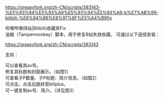 https://greasyfork.org/zh-CN/scripts/383143-%E5%93%94%E5%93%A9%E5%93%94%E5%93%A9-b%E7%AB%99-bilibili-%E6%94%B6%E8%97%8F%E5%A4%B9fix

哔哩哔哩(B站|Bilibili)收藏夹Fix<br>
油猴（Tampermonkey）脚本，用于修复B站失效收藏。 可通过以下途径安装：

https://greasyfork.org/zh-CN/scripts/383143

支持：

可以查看其av号。<br>
修复其标题和封面展示。（如图1）<br>
可查看子P数量、子P标题、简介信息。（如图2）<br>
可点击，点击后跳转至biliplus。<br>
可一键复制av号、简介。（详见图3）
